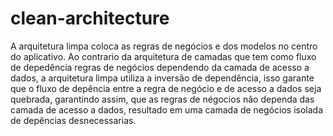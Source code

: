 # clean-architecture

A arquitetura limpa coloca as regras de negócios e dos modelos no centro do aplicativo. Ao contrario da arquitetura de camadas que tem como fluxo de depedência regras de negócios dependendo da camada de acesso a dados, a arquitetura limpa utiliza a inversão de dependência, isso garante que o fluxo de depência entre a regra de negócio e de acesso a dados seja quebrada, garantindo assim, que as regras de négocios não  dependa das camada de acesso a dados, resultado em uma  camada de negócios isolada de depências desnecessarias.
